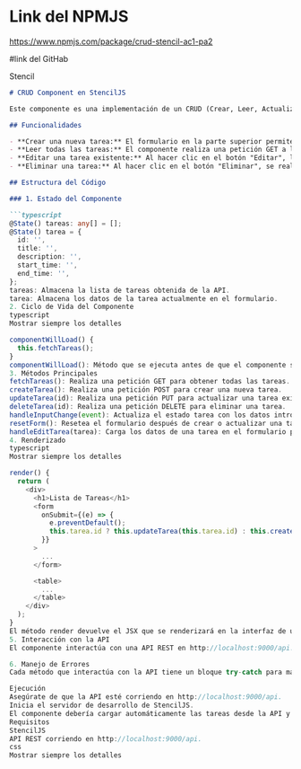 # Link del NPMJS
https://www.npmjs.com/package/crud-stencil-ac1-pa2

#link del GitHab


Stencil
```md
# CRUD Component en StencilJS

Este componente es una implementación de un CRUD (Crear, Leer, Actualizar, Eliminar) en StencilJS que interactúa con una API REST. Permite la gestión de una lista de tareas.

## Funcionalidades

- **Crear una nueva tarea:** El formulario en la parte superior permite introducir los datos de una nueva tarea. Al enviar el formulario, se realiza una petición POST a la API.
- **Leer todas las tareas:** El componente realiza una petición GET a la API para obtener la lista de tareas y las muestra en una tabla.
- **Editar una tarea existente:** Al hacer clic en el botón "Editar", los datos de la tarea se cargan en el formulario. Al modificar y enviar el formulario, se realiza una petición PUT para actualizar la tarea.
- **Eliminar una tarea:** Al hacer clic en el botón "Eliminar", se realiza una petición DELETE para borrar la tarea.

## Estructura del Código

### 1. Estado del Componente

```typescript
@State() tareas: any[] = [];
@State() tarea = {
  id: '',
  title: '',
  description: '',
  start_time: '',
  end_time: '',
};
tareas: Almacena la lista de tareas obtenida de la API.
tarea: Almacena los datos de la tarea actualmente en el formulario.
2. Ciclo de Vida del Componente
typescript
Mostrar siempre los detalles

componentWillLoad() {
  this.fetchTareas();
}
componentWillLoad(): Método que se ejecuta antes de que el componente se cargue en la página. Llama a fetchTareas para obtener las tareas de la API.
3. Métodos Principales
fetchTareas(): Realiza una petición GET para obtener todas las tareas.
createTarea(): Realiza una petición POST para crear una nueva tarea.
updateTarea(id): Realiza una petición PUT para actualizar una tarea existente.
deleteTarea(id): Realiza una petición DELETE para eliminar una tarea.
handleInputChange(event): Actualiza el estado tarea con los datos introducidos en el formulario.
resetForm(): Resetea el formulario después de crear o actualizar una tarea.
handleEditTarea(tarea): Carga los datos de una tarea en el formulario para su edición.
4. Renderizado
typescript
Mostrar siempre los detalles

render() {
  return (
    <div>
      <h1>Lista de Tareas</h1>
      <form 
        onSubmit={(e) => {
          e.preventDefault();
          this.tarea.id ? this.updateTarea(this.tarea.id) : this.createTarea();
        }}
      >
        ...
      </form>

      <table>
        ...
      </table>
    </div>
  );
}
El método render devuelve el JSX que se renderizará en la interfaz de usuario. Contiene el formulario para crear/editar tareas y la tabla que muestra todas las tareas.
5. Interacción con la API
El componente interactúa con una API REST en http://localhost:9000/api. Las peticiones se hacen mediante fetch, utilizando los métodos HTTP apropiados (GET, POST, PUT, DELETE).

6. Manejo de Errores
Cada método que interactúa con la API tiene un bloque try-catch para manejar errores y evitar que el componente falle sin control.

Ejecución
Asegúrate de que la API esté corriendo en http://localhost:9000/api.
Inicia el servidor de desarrollo de StencilJS.
El componente debería cargar automáticamente las tareas desde la API y permitirte crear, editar, y eliminar tareas desde la interfaz.
Requisitos
StencilJS
API REST corriendo en http://localhost:9000/api.
css
Mostrar siempre los detalles

